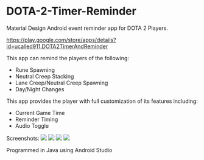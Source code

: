 # DOTA-2-Timer-Reminder
Material Design Android event reminder app for DOTA 2 Players.

https://play.google.com/store/apps/details?id=ucalled911.DOTA2TimerAndReminder

This app can remind the players of the following:
   - Rune Spawning
   - Neutral Creep Stacking
   - Lane Creep/Neutral Creep Spawning
   - Day/Night Changes





This app provides the player with full customization of its features including:
   - Current Game Time
   - Reminder Timing
   - Audio Toggle


Screenshots:
![](/screenshots/Main.png?raw=true "")
![](/screenshots/Information.png?raw=true "")
![](/screenshots/Settings.png?raw=true "")
![](/screenshots/Reminder.png?raw=true "")


Programmed in Java using Android Studio
